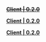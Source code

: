 **~~[Client | 0.2.0](https://autopatchos.zenlesszonezero.com/download/windows/0.2.0/j0fGHf10yF5n/Zenless_Zone_Zero_(Beta).zip)~~**

**[Client | 0.2.0](https://mirror.tomys.top/d/OneDrive/%E8%BD%AF%E4%BB%B6/Games/%E7%BB%9D%E5%8C%BA%E9%9B%B6/0.2.0(CBT2)/Zenless_Zone_Zero_(Beta).zip?sign=wcx-eLzqgWv1ssYwPC9rb0WYfUHcSejXbH2ofJ-Nmu0=:0)**

**[Client | 0.2.0](https://nogatekeep.ing/assets/nap/pc/zzz.0.2.0.7z)**